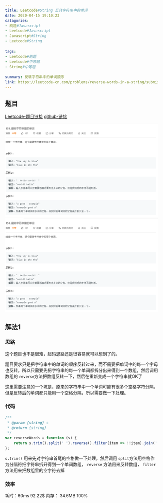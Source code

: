 ```yaml
---
title: Leetcode#String 反转字符串中的单词
date: 2020-04-15 19:10:23 
catagories: 
- 刷题#Javascript 
- Leetcode#Javascript 
- Javascript#String
- Leetcode#String

tags: 
- Leetcode#刷题 
- Leetcode#中等题
- String#中等题

summary: 反转字符串中的单词顺序
link: https://leetcode-cn.com/problems/reverse-words-in-a-string/submissions/
---
```


## 题目
[Leetcode-题目链接](https://leetcode-cn.com/problems/reverse-words-in-a-string/submissions/)
[github-链接](https://github.com/WenJiang99/leetcode/tree/master/String/reverseWords)

![](./problem.png)
![](https://raw.githubusercontent.com/WenJiang99/leetcode/master/String/reverseWords/problem.png)

## 解法1

### 思路

这个题目也不是很难，起码思路还是很容易就可以想到了的。

题目要求只是把字符串中的单词的顺序反转过来，而不需要把单词中的每一个字母也反转，所以只需要先把字符串的每一个单词都拆分出来得到一个数组，然后调用数组的 `reverse`方法把数组反转一下，然后在重新变成一个字符串就OK了

这里需要注意的一个坑是，原来的字符串中一个单词可能有很多个空格字符分隔，但是反转后的单词都只能用一个空格分隔，所以需要做一下处理。

### 代码

```js
/**
 * @param {string} s
 * @return {string}
 */
var reverseWords = function (s) {
    return s.trim().split(' ').reverse().filter(item => !!item).join(' ')
};
```

`s.trim()` 用来先对字符串首尾的空格做一下处理，然后调用 `split`方法用空格作为分隔符把字符串拆开得到一个单词数组， `reverse` 方法用来反转数组， `filter`方法用来把数组里的空字符去掉

### 效率

耗时：60ms 92.22$
内存： 34.6MB 100%

